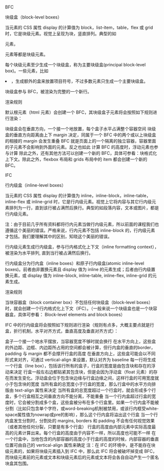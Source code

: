 BFC

块级盒（block-level boxes）

当元素的 CSS 属性 display 的计算值为 block，list-item，table，flex 或 grid 时，它是块级元素。视觉上呈现为块，竖直排列。典型的如 <div> 元素，<p> 元素等都是块级元素。

每个块级元素至少生成一个块级盒，称为主要块级盒(principal block-level box)。一些元素，比如<li>，生成额外的盒来放置项目符号，不过多数元素只生成一个主要块级盒。

块级盒参与 BFC，被渲染为完整的一个新行。

渲染规则

默认根元素（html 元素）会创建一个 BFC，其块级盒子元素将会按照如下规则进行渲染：

块级盒会在垂直方向，一个接一个地放置，每个盒子水平占满整个容器空间
块级盒的垂直方向距离由上下 margin 决定，同属于一个 BFC 中的两个或以上块级盒的相接的 margin 会发生重叠
BFC 就是页面上的一个隔离的独立容器，容器里面的子元素不会影响到外面的元素。反之也如此
计算 BFC 的高度时，浮动元素也参与计算
除此之外，还有其他方法可以创建一个新的 BFC，具体可参看：块格式化上下文。除此之外，flexbox 布局和 grids 布局中的 item 都会创建一个新的 BFC。

IFC

行内级盒（inline-level boxes）

当元素的 CSS 属性 display 的计算值为 inline，inline-block，inline-table，inline-flex 或 inline-grid 时，它是行内级元素。视觉上它将内容与其它行内级元素排列为一行，直到该行被占满然后换行。典型的如段落内容，文本或图片，都是行内级元素。

注：由于目前几乎所有资料都将行内元素当做行内级元素，所以前面的课程我们也遵循这个美丽的错误。严格来说，行内元素不包括 inline-block 的，行内级元素才包括。我们要理解其中的区别，知晓这个美丽的错误。

行内级元素生成行内级盒，参与行内格式化上下文（inline formatting context），被渲染为水平排列, 直到当行被占满然后换行。

行内级盒分为行内盒（inline boxes）和原子行内级盒(atomic inline-level boxes)。前者由非置换元素且 display 值为 inline 的元素生成；后者由行内级置换元素，或 display 值为 inline-block, inline-table, inline-flex, inline-grid 的元素生成。

渲染规则

当块容器盒（block container box）不包括任何块级盒（block-level boxes）时，就会创建一个行内格式化上下文（IFC）。（一般来说一个块级盒也是一个块容器盒，具体可参看： Block-level elements and block boxes）

IFC 中的行内级盒将会按照如下规则进行渲染（规则有点多，大概主要点就是行盒，折行机制，水平对齐方式，垂直高度及垂直对齐方式）：

盒子一个接一个地水平摆放，当容器宽度不够时就会换行
在水平方向上，这些盒的外边距、边框、内边距所占用的空间都会被计算，但行内盒的垂直的border，padding 与 margin 都不会撑开行盒的高度
在垂直方向上，这些盒可能会以不同形式来对齐，可通过 vertical-align 来设置，默认对齐为 baseline
每一行将生成一个行盒（line box），包括该行所有的盒子，行盒的宽度是由包含块和存在的浮动来决定
行盒一般左右边都贴紧其包含块，但是会因为浮动盒（float 元素）的存在而发生变化。浮动盒会位于包含块边缘与行盒边缘之间，这样行盒的可用宽度就小于包含块的宽度
当所有盒的总宽度小于行盒的宽度，那么行盒中的水平方向排版由 text-align 属性来决定
当所有盒的总宽度超过一个行盒时，就会形成多个行盒，多个行盒相互之间垂直方向不能分离，不能重叠
当一个行内盒超过行盒的宽度时，它会被分割成多个盒，这些盒被分布在多个行盒里。如果一个行内盒不能被分割（比如只包含单个字符，或word-breaking机制被禁用，或该行内框受white-space属性值为nowrap或pre的影响），那么这个行内盒将溢出这个行盒
当一个行内盒发生分割时，分割处的 margins, borders 和 padding 不会有任何视觉效果（或者其他任何分裂，只要是有多个行盒）
行盒的高度由内部元素中实际高度最高的元素计算出来。每个行盒的高度由于内容不一样，所以高度也可能不一样
在一个行盒中，当他包含的内部容器的高度小于行盒的高度的时候，内部容器的垂直位置可由自己的 vertical-align 属性来确定
注：在 IFC 的环境中，是不能存在块级元素的，如果将块级元素插入到 IFC 中，那么此 IFC 将会被破坏掉变成 BFC，而块级元素前的元素或文本和块级元素后的元素或文本将会各自自动产生一个匿名块盒其包围。